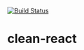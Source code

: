 [![Build Status](https://travis-ci.org/felipemarinhodev/clean-react.svg?branch=master)](https://travis-ci.org/felipemarinhodev/clean-react)

# clean-react
